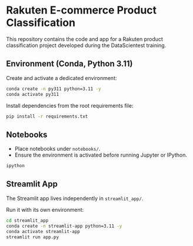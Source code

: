 # Rakuten E-commerce Product Classification

This repository contains the code and app for a Rakuten product classification project developed during the DataScientest training.

## Environment (Conda, Python 3.11)

Create and activate a dedicated environment:

```bash
conda create -n py311 python=3.11 -y
conda activate py311
```

Install dependencies from the root requirements file:

```bash
pip install -r requirements.txt
```

## Notebooks

- Place notebooks under `notebooks/`.
- Ensure the environment is activated before running Jupyter or IPython.

```bash
ipython
```

## Streamlit App

The Streamlit app lives independently in `streamlit_app/`.

Run it with its own environment:

```bash
cd streamlit_app
conda create -n streamlit-app python=3.11 -y
conda activate streamlit-app
streamlit run app.py
```

